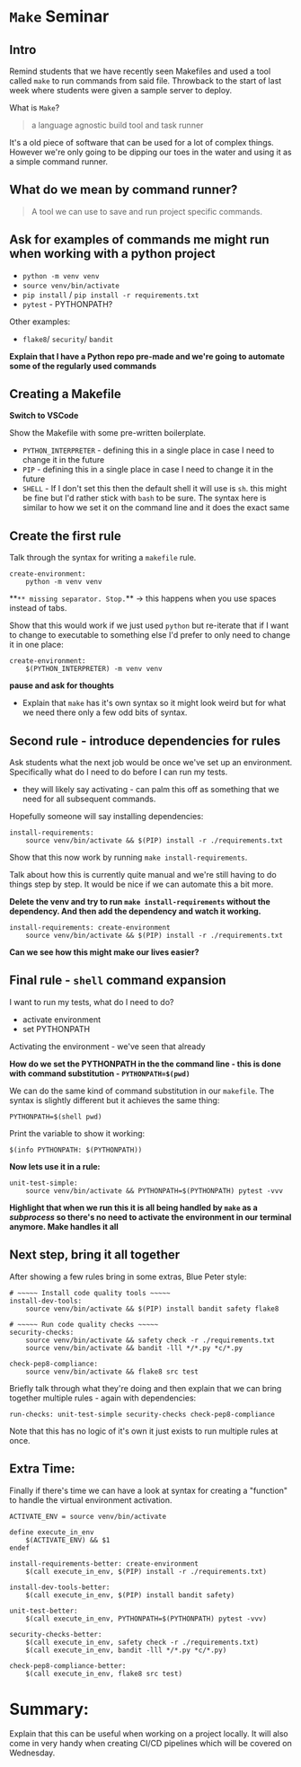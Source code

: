 # `Make` Seminar

## Intro

Remind students that we have recently seen Makefiles and used a tool called `make` to run commands from said file. Throwback to the start of last week where students were given a sample server to deploy.

What is `Make`?

> a language agnostic build tool and task runner

It's a old piece of software that can be used for a lot of complex things. However we're only going to be dipping our toes in the water and using it as a simple command runner.

## What do we mean by command runner?

> A tool we can use to save and run project specific commands.

## Ask for examples of commands me might run when working with a python project

- `python -m venv venv`
- `source venv/bin/activate`
- `pip install` / `pip install -r requirements.txt`
- `pytest` - PYTHONPATH?

Other examples:

- `flake8`/ `security`/ `bandit`

**Explain that I have a Python repo pre-made and we're going to automate some of the regularly used commands**

## Creating a Makefile

**Switch to VSCode**

Show the Makefile with some pre-written boilerplate.

- `PYTHON_INTERPRETER` - defining this in a single place in case I need to change it in the future
- `PIP` - defining this in a single place in case I need to change it in the future
- `SHELL` - If I don't set this then the default shell it will use is `sh`. this might be fine but I'd rather stick with `bash` to be sure. The syntax here is similar to how we set it on the command line and it does the exact same

## Create the first rule

Talk through the syntax for writing a `makefile` rule.

```make
create-environment:
	python -m venv venv
```

**`** missing separator. Stop.`\*\* -> this happens when you use spaces instead of tabs.

Show that this would work if we just used `python` but re-iterate that if I want to change to executable to something else I'd prefer to only need to change it in one place:

```make
create-environment:
	$(PYTHON_INTERPRETER) -m venv venv
```

**pause and ask for thoughts**

- Explain that `make` has it's own syntax so it might look weird but for what we need there only a few odd bits of syntax.

## Second rule - introduce dependencies for rules

Ask students what the next job would be once we've set up an environment. Specifically what do I need to do before I can run my tests.

- they will likely say activating - can palm this off as something that we need for all subsequent commands.

Hopefully someone will say installing dependencies:

```make
install-requirements:
	source venv/bin/activate && $(PIP) install -r ./requirements.txt
```

Show that this now work by running `make install-requirements`.

Talk about how this is currently quite manual and we're still having to do things step by step. It would be nice if we can automate this a bit more.

<!-- And we can by making use of dependencies for specific rules. For example if we need the environment to be created we can list it as a dependency. -->

**Delete the venv and try to run `make install-requirements` without the dependency. And then add the dependency and watch it working.**

```make
install-requirements: create-environment
	source venv/bin/activate && $(PIP) install -r ./requirements.txt
```

**Can we see how this might make our lives easier?**

## Final rule - `shell` command expansion

I want to run my tests, what do I need to do?

- activate environment
- set PYTHONPATH

Activating the environment - we've seen that already

**How do we set the PYTHONPATH in the the command line - this is done with command substitution - `PYTHONPATH=$(pwd)`**

We can do the same kind of command substitution in our `makefile`. The syntax is slightly different but it achieves the same thing:

```make
PYTHONPATH=$(shell pwd)
```

Print the variable to show it working:

```make
$(info PYTHONPATH: $(PYTHONPATH))
```

**Now lets use it in a rule:**

```make
unit-test-simple:
	source venv/bin/activate && PYTHONPATH=$(PYTHONPATH) pytest -vvv
```

**Highlight that when we run this it is all being handled by `make` as a _subprocess_ so there's no need to activate the environment in our terminal anymore. Make handles it all**

## Next step, bring it all together

After showing a few rules bring in some extras, Blue Peter style:

```make
# ~~~~~ Install code quality tools ~~~~~
install-dev-tools:
	source venv/bin/activate && $(PIP) install bandit safety flake8

# ~~~~~ Run code quality checks ~~~~~
security-checks:
	source venv/bin/activate && safety check -r ./requirements.txt
	source venv/bin/activate && bandit -lll */*.py *c/*.py

check-pep8-compliance:
	source venv/bin/activate && flake8 src test
```

Briefly talk through what they're doing and then explain that we can bring together multiple rules - again with dependencies:

```make
run-checks: unit-test-simple security-checks check-pep8-compliance
```

Note that this has no logic of it's own it just exists to run multiple rules at once.

## Extra Time:

Finally if there's time we can have a look at syntax for creating a "function" to handle the virtual environment activation.

```make
ACTIVATE_ENV = source venv/bin/activate

define execute_in_env
	$(ACTIVATE_ENV) && $1
endef

install-requirements-better: create-environment
	$(call execute_in_env, $(PIP) install -r ./requirements.txt)

install-dev-tools-better:
	$(call execute_in_env, $(PIP) install bandit safety)

unit-test-better:
	$(call execute_in_env, PYTHONPATH=$(PYTHONPATH) pytest -vvv)

security-checks-better:
	$(call execute_in_env, safety check -r ./requirements.txt)
	$(call execute_in_env, bandit -lll */*.py *c/*.py)

check-pep8-compliance-better:
	$(call execute_in_env, flake8 src test)
```

# Summary:

Explain that this can be useful when working on a project locally. It will also come in very handy when creating CI/CD pipelines which will be covered on Wednesday.
